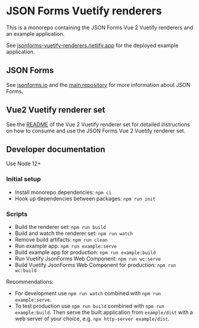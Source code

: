 # JSON Forms Vuetify renderers

This is a monorepo containing the JSON Forms Vue 2 Vuetify renderers and an example application.

See [jsonforms-vuetify-renderers.netlify.app](https://jsonforms-vuetify-renderers.netlify.app) for the deployed example application.

## JSON Forms

See [jsonforms.io](https://jsonforms.io/) and the [main repository](https://github.com/eclipsesource/jsonforms) for more information about JSON Forms.

## Vue2 Vuetify renderer set

See the [README](https://github.com/eclipsesource/jsonforms-vuetify-renderers/blob/main/vue2-vuetify/README.md) of the Vue 2 Vuetify renderer set for detailed instructions on how to consume and use the JSON Forms Vue 2 Vuetify renderer set.

## Developer documentation

Use Node 12+

### Initial setup

- Install monorepo dependencies: `npm ci`
- Hook up dependencies between packages: `npm run init`

### Scripts

- Build the renderer set: `npm run build`
- Build and watch the renderer set: `npm run watch`
- Remove build artifacts: `npm run clean`
- Run example app: `npm run example:serve`
- Build example app for production: `npm run example:build`
- Run Vuetify JsonForms Web Component: `npm run wc:serve`
- Build Vuetify JsonForms Web Component for production: `npm run wc:build`

Recommendations:

- For development use `npm run watch` combined with `npm run example:serve`.
- To test production use `npm run build` combined with `npm run example:build`.
  Then serve the built application from `example/dist` with a web server of your choice, e.g. `npx http-server example/dist`.
